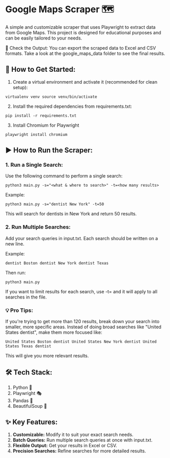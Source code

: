#  Google Maps Scraper 🗺️
A simple and customizable scraper that uses Playwright to extract data from Google Maps. This project is designed for educational purposes and can be easily tailored to your needs.

📂 Check the Output:
You can export the scraped data to Excel and CSV formats. Take a look at the google_maps_data folder to see the final results.

## 🚀 How to Get Started:
1. Create a virtual environment and activate it (recommended for clean setup):

`virtualenv venv
source venv/bin/activate`

2. Install the required dependencies from requirements.txt:

`pip install -r requirements.txt`

3. Install Chromium for Playwright 


`playwright install chromium`

## ▶️ How to Run the Scraper:
### 1. Run a Single Search:
Use the following command to perform a single search:

`python3 main.py -s="<what & where to search>" -t=<how many results>`

Example:

`python3 main.py -s="dentist New York" -t=50`

This will search for dentists in New York and return 50 results.

### 2. Run Multiple Searches:
Add your search queries in input.txt. Each search should be written on a new line.

Example:

`dentist Boston
dentist New York
dentist Texas`

Then run:

`python3 main.py`

If you want to limit results for each search, use -t=<how many> and it will apply to all searches in the file.

### 💡 Pro Tips:
If you're trying to get more than 120 results, break down your search into smaller, more specific areas. Instead of doing broad searches like "United States dentist", make them more focused like:

`United States Boston dentist
United States New York dentist
United States Texas dentist`

This will give you more relevant results.

## 🛠️ Tech Stack:
1. Python 🐍
2. Playwright 🎭
3. Pandas 🐼
4. BeautifulSoup 🍲
   
## ✨ Key Features:
1. **Customizable:** Modify it to suit your exact search needs.
2. **Batch Queries:** Run multiple search queries at once with input.txt.
3. **Flexible Output:** Get your results in Excel or CSV.
4. **Precision Searches:** Refine searches for more detailed results.
